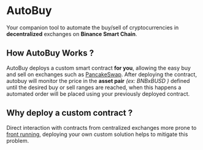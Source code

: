 # AutoBuy
Your companion tool to automate the buy/sell of cryptocurrencies in **decentralized** exchanges on **Binance Smart Chain**.

## How AutoBuy Works ?
AutoBuy deploys a custom smart contract **for you**, allowing the easy buy and sell on exchanges such as [PancakeSwap](https://pancakeswap.finance/). After deploying the contract, autobuy will monitor the price in the **asset pair** _(ex: BNBxBUSD )_ defined until the desired buy or sell ranges are reached, when this happens a automated order will be placed using your previously deployed contract.

## Why deploy a custom contract ?
Direct interaction with contracts from centralized exchanges more prone to [front running](https://cybernews.com/crypto/flash-boys-2-0-front-runners-draining-280-million-per-month-from-crypto-transactions/), deploying your own custom solution helps to mitigate this problem.